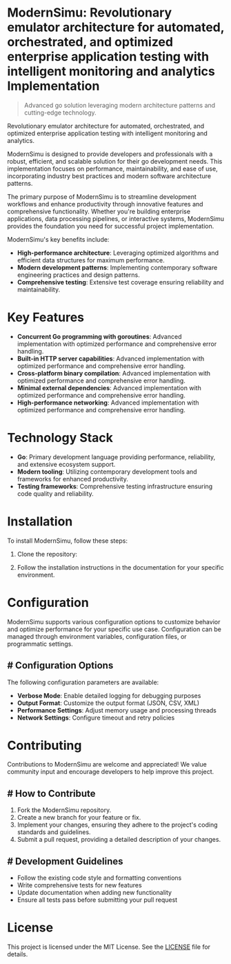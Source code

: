 <!-- fallback_ModernSimu_20250802211058_17624 -->

# ModernSimu: Revolutionary emulator architecture for automated, orchestrated, and optimized enterprise application testing with intelligent monitoring and analytics Implementation
> Advanced go solution leveraging modern architecture patterns and cutting-edge technology.

Revolutionary emulator architecture for automated, orchestrated, and optimized enterprise application testing with intelligent monitoring and analytics.

ModernSimu is designed to provide developers and professionals with a robust, efficient, and scalable solution for their go development needs. This implementation focuses on performance, maintainability, and ease of use, incorporating industry best practices and modern software architecture patterns.

The primary purpose of ModernSimu is to streamline development workflows and enhance productivity through innovative features and comprehensive functionality. Whether you're building enterprise applications, data processing pipelines, or interactive systems, ModernSimu provides the foundation you need for successful project implementation.

ModernSimu's key benefits include:

* **High-performance architecture**: Leveraging optimized algorithms and efficient data structures for maximum performance.
* **Modern development patterns**: Implementing contemporary software engineering practices and design patterns.
* **Comprehensive testing**: Extensive test coverage ensuring reliability and maintainability.

# Key Features

* **Concurrent Go programming with goroutines**: Advanced implementation with optimized performance and comprehensive error handling.
* **Built-in HTTP server capabilities**: Advanced implementation with optimized performance and comprehensive error handling.
* **Cross-platform binary compilation**: Advanced implementation with optimized performance and comprehensive error handling.
* **Minimal external dependencies**: Advanced implementation with optimized performance and comprehensive error handling.
* **High-performance networking**: Advanced implementation with optimized performance and comprehensive error handling.

# Technology Stack

* **Go**: Primary development language providing performance, reliability, and extensive ecosystem support.
* **Modern tooling**: Utilizing contemporary development tools and frameworks for enhanced productivity.
* **Testing frameworks**: Comprehensive testing infrastructure ensuring code quality and reliability.

# Installation

To install ModernSimu, follow these steps:

1. Clone the repository:


2. Follow the installation instructions in the documentation for your specific environment.

# Configuration

ModernSimu supports various configuration options to customize behavior and optimize performance for your specific use case. Configuration can be managed through environment variables, configuration files, or programmatic settings.

## # Configuration Options

The following configuration parameters are available:

* **Verbose Mode**: Enable detailed logging for debugging purposes
* **Output Format**: Customize the output format (JSON, CSV, XML)
* **Performance Settings**: Adjust memory usage and processing threads
* **Network Settings**: Configure timeout and retry policies

# Contributing

Contributions to ModernSimu are welcome and appreciated! We value community input and encourage developers to help improve this project.

## # How to Contribute

1. Fork the ModernSimu repository.
2. Create a new branch for your feature or fix.
3. Implement your changes, ensuring they adhere to the project's coding standards and guidelines.
4. Submit a pull request, providing a detailed description of your changes.

## # Development Guidelines

* Follow the existing code style and formatting conventions
* Write comprehensive tests for new features
* Update documentation when adding new functionality
* Ensure all tests pass before submitting your pull request

# License

This project is licensed under the MIT License. See the [LICENSE](https://github.com/cerenyilmazjinx/ModernSimu/blob/main/LICENSE) file for details.

